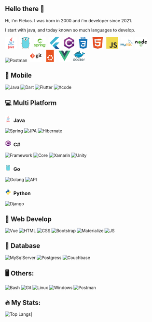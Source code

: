 ## Hello there 👋

Hi, i'm Flekos. I was born in 2000 and i'm developer since 2021.

I start with java, and today known so much languages to develop.

<p>
<img src="https://github.com/devicons/devicon/blob/master/icons/java/java-original-wordmark.svg" title="Java" alt="Java" width="40" height="40"/>&nbsp;
<img src="https://github.com/devicons/devicon/blob/master/icons/go/go-original.svg" title="Go" **alt="Go" width="40" height="40"/>&nbsp;
<img src="https://github.com/devicons/devicon/blob/master/icons/spring/spring-original-wordmark.svg" title="Spring" alt="Spring" width="40" height="40"/>&nbsp;
<img src="https://github.com/devicons/devicon/blob/master/icons/flutter/flutter-original.svg" title="Flutter" alt="Flutter" width="40" height="40"/>&nbsp;
<img src="https://github.com/devicons/devicon/blob/master/icons/csharp/csharp-original.svg" title="CSharp" alt="CSharp" width="40" height="40"/>&nbsp;
<img src="https://github.com/devicons/devicon/blob/master/icons/css3/css3-plain-wordmark.svg"  title="CSS3" alt="CSS" width="40" height="40"/>&nbsp;
<img src="https://github.com/devicons/devicon/blob/master/icons/html5/html5-original.svg" title="HTML5" alt="HTML" width="40" height="40"/>&nbsp;
<img src="https://github.com/devicons/devicon/blob/master/icons/javascript/javascript-original.svg" title="JavaScript" alt="JavaScript" width="40" height="40"/>&nbsp;
<img src="https://github.com/devicons/devicon/blob/master/icons/mysql/mysql-original-wordmark.svg" title="MySQL"  alt="MySQL" width="40" height="40"/>&nbsp;
<img src="https://github.com/devicons/devicon/blob/master/icons/nodejs/nodejs-original-wordmark.svg" title="NodeJS" alt="NodeJS" width="40" height="40"/>&nbsp;
<img src="https://www.vectorlogo.zone/logos/getpostman/getpostman-icon.svg" title="Postman"  alt="Postman" width="40" height="40"/>&nbsp;
<img src="https://github.com/devicons/devicon/blob/master/icons/git/git-original-wordmark.svg" title="Git" alt="Git" width="40" height="40"/>&nbsp;
<img src="https://github.com/devicons/devicon/blob/master/icons/ubuntu/ubuntu-plain.svg" title="Ubuntu" alt="Ubuntu" width="40" height="40"/>&nbsp;
<img src="https://github.com/devicons/devicon/blob/master/icons/vuejs/vuejs-original.svg" title="Vue" alt="Vue" width="40" height="40"/>&nbsp;
<img src="https://github.com/devicons/devicon/blob/master/icons/docker/docker-original-wordmark.svg" title="Docker" alt="Docker" width="40" height="40"/>&nbsp;
</p>

## 📱 Mobile
![Java](https://img.shields.io/badge/Java-Android-blue)
![Dart](https://img.shields.io/badge/Dart-Mobile-blue)
![Flutter](https://img.shields.io/badge/Flutter-Mobile-blue)
![Xcode](https://img.shields.io/badge/Xcode-Mobile-blue)

## 💻 Multi Platform
### <img src="https://github.com/devicons/devicon/blob/master/icons/java/java-original-wordmark.svg" title="Java" alt="Java" width="20" height="20"/>&nbsp; Java
![Spring](https://img.shields.io/badge/Java-Springboot-red)
![JPA](https://img.shields.io/badge/Java-JPA-red)
![Hibernate](https://img.shields.io/badge/Java-Hibernate-red)

### <img src="https://github.com/devicons/devicon/blob/master/icons/csharp/csharp-original.svg" title="CSharp" alt="CSharp" width="20" height="20"/>&nbsp; C# 
![Framework](https://img.shields.io/badge/C%23%0A-.NET_Framework-succes)
![Core](https://img.shields.io/badge/C%23%0A-.NET_Core-succes)
![Xamarin](https://img.shields.io/badge/C%23%0A-Xamarin-succes)
![Unity](https://img.shields.io/badge/C%23%0A-Unity-succes)

### <img src="https://github.com/devicons/devicon/blob/master/icons/go/go-original.svg" title="Go" alt="Go" width="20" height="20"/>&nbsp; Go
![Golang](https://img.shields.io/badge/Go-Golang-informational)
![API](https://img.shields.io/badge/Goland-API-informational)

### <img src="https://github.com/devicons/devicon/blob/master/icons/python/python-original.svg" title="Python" alt="Python" width="20" height="20"/>&nbsp; Python
![Django](https://img.shields.io/badge/Python-Django-yellow)

## 📑 Web Develop
![Vue](https://img.shields.io/badge/Web-Vue-pink)
![HTML](https://img.shields.io/badge/Web-HTML-pink)
![CSS](https://img.shields.io/badge/Web-CSS-pink)
![Bootstrap](https://img.shields.io/badge/Web-Bootstrap-pink)
![Materialize](https://img.shields.io/badge/Web-Materialize-pink)
![JS](https://img.shields.io/badge/Web-JS-pink)

## 🧮 Database
![MySqlServer](https://img.shields.io/badge/SQL-MySQLServer-blueviolet)
![Postgress](https://img.shields.io/badge/SQL-Postgres-blueviolet)
![Couchbase](https://img.shields.io/badge/Couchbase-CouchbaseServer-blueviolet)

## 🖥 Others:
![Bash](https://img.shields.io/badge/Linux-Bash-orange)
![Git](https://img.shields.io/badge/System-Git-orange)
![Linux](https://img.shields.io/badge/System-Linux-orange)
![Windows](https://img.shields.io/badge/System-Windows-orange)
![Postman](https://img.shields.io/badge/API-Postman-orange)

## 🔥 My Stats:

![Top Langs](https://github-readme-stats.vercel.app/api/top-langs/?username=Fl3k0s&layout=compact&theme=vision-friendly-dark)]
